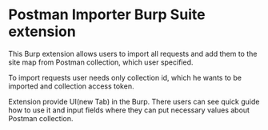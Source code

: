 <h1>Postman Importer Burp Suite extension</h1>

This Burp extension allows users to import all requests and add them to the site map from Postman collection, which user specified.

To import requests user needs only collection id, which he wants to be imported and collection access token. 

Extension provide UI(new Tab) in the Burp. There users can see quick guide how to use it and
input fields where they can put necessary values about Postman collection.